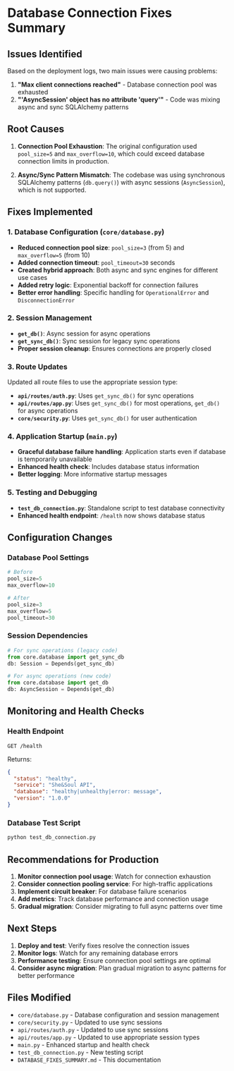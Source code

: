 # Database Connection Fixes Summary

## Issues Identified

Based on the deployment logs, two main issues were causing problems:

1. **"Max client connections reached"** - Database connection pool was exhausted
2. **"'AsyncSession' object has no attribute 'query'"** - Code was mixing async and sync SQLAlchemy patterns

## Root Causes

1. **Connection Pool Exhaustion**: The original configuration used `pool_size=5` and `max_overflow=10`, which could exceed database connection limits in production.

2. **Async/Sync Pattern Mismatch**: The codebase was using synchronous SQLAlchemy patterns (`db.query()`) with async sessions (`AsyncSession`), which is not supported.

## Fixes Implemented

### 1. Database Configuration (`core/database.py`)

- **Reduced connection pool size**: `pool_size=3` (from 5) and `max_overflow=5` (from 10)
- **Added connection timeout**: `pool_timeout=30` seconds
- **Created hybrid approach**: Both async and sync engines for different use cases
- **Added retry logic**: Exponential backoff for connection failures
- **Better error handling**: Specific handling for `OperationalError` and `DisconnectionError`

### 2. Session Management

- **`get_db()`**: Async session for async operations
- **`get_sync_db()`**: Sync session for legacy sync operations
- **Proper session cleanup**: Ensures connections are properly closed

### 3. Route Updates

Updated all route files to use the appropriate session type:

- **`api/routes/auth.py`**: Uses `get_sync_db()` for sync operations
- **`api/routes/app.py`**: Uses `get_sync_db()` for most operations, `get_db()` for async operations
- **`core/security.py`**: Uses `get_sync_db()` for user authentication

### 4. Application Startup (`main.py`)

- **Graceful database failure handling**: Application starts even if database is temporarily unavailable
- **Enhanced health check**: Includes database status information
- **Better logging**: More informative startup messages

### 5. Testing and Debugging

- **`test_db_connection.py`**: Standalone script to test database connectivity
- **Enhanced health endpoint**: `/health` now shows database status

## Configuration Changes

### Database Pool Settings
```python
# Before
pool_size=5
max_overflow=10

# After  
pool_size=3
max_overflow=5
pool_timeout=30
```

### Session Dependencies
```python
# For sync operations (legacy code)
from core.database import get_sync_db
db: Session = Depends(get_sync_db)

# For async operations (new code)
from core.database import get_db  
db: AsyncSession = Depends(get_db)
```

## Monitoring and Health Checks

### Health Endpoint
```
GET /health
```
Returns:
```json
{
  "status": "healthy",
  "service": "She&Soul API", 
  "database": "healthy|unhealthy|error: message",
  "version": "1.0.0"
}
```

### Database Test Script
```bash
python test_db_connection.py
```

## Recommendations for Production

1. **Monitor connection pool usage**: Watch for connection exhaustion
2. **Consider connection pooling service**: For high-traffic applications
3. **Implement circuit breaker**: For database failure scenarios
4. **Add metrics**: Track database performance and connection usage
5. **Gradual migration**: Consider migrating to full async patterns over time

## Next Steps

1. **Deploy and test**: Verify fixes resolve the connection issues
2. **Monitor logs**: Watch for any remaining database errors
3. **Performance testing**: Ensure connection pool settings are optimal
4. **Consider async migration**: Plan gradual migration to async patterns for better performance

## Files Modified

- `core/database.py` - Database configuration and session management
- `core/security.py` - Updated to use sync sessions
- `api/routes/auth.py` - Updated to use sync sessions
- `api/routes/app.py` - Updated to use appropriate session types
- `main.py` - Enhanced startup and health check
- `test_db_connection.py` - New testing script
- `DATABASE_FIXES_SUMMARY.md` - This documentation